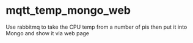 # mqtt_temp_mongo_web
Use rabbitmq to take the CPU temp from a number of pis then put it into Mongo and show it via web page
